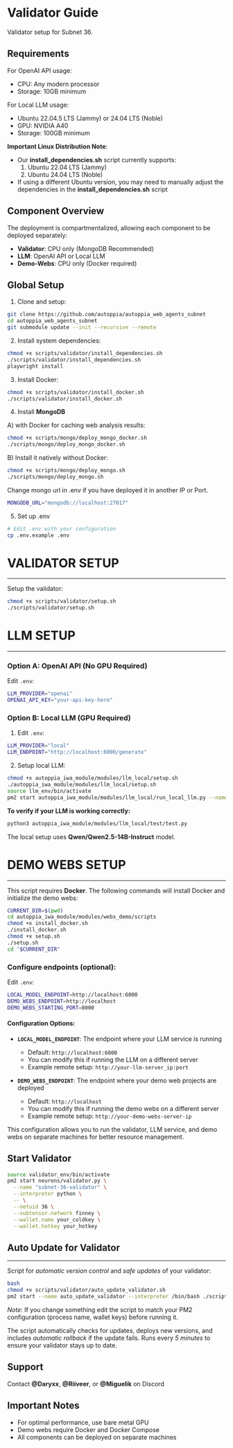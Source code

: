 # Validator Guide

Validator setup for Subnet 36.

## Requirements

For OpenAI API usage:
- CPU: Any modern processor
- Storage: 10GB minimum

For Local LLM usage:
- Ubuntu 22.04.5 LTS (Jammy) or 24.04 LTS (Noble)
- GPU: NVIDIA A40
- Storage: 100GB minimum

**Important Linux Distribution Note**:

- Our **install_dependencies.sh** script currently supports:
  1. Ubuntu 22.04 LTS (Jammy)
  2. Ubuntu 24.04 LTS (Noble)
- If using a different Ubuntu version, you may need to manually adjust the dependencies in the **install_dependencies.sh** script

## Component Overview

The deployment is compartmentalized, allowing each component to be deployed separately:

- **Validator**: CPU only (MongoDB Recommended)
- **LLM**: OpenAI API or Local LLM
- **Demo-Webs**: CPU only (Docker required)

## Global Setup

1. Clone and setup:

```bash
git clone https://github.com/autoppia/autoppia_web_agents_subnet
cd autoppia_web_agents_subnet
git submodule update --init --recursive --remote
```

2. Install system dependencies:

```bash
chmod +x scripts/validator/install_dependencies.sh
./scripts/validator/install_dependencies.sh
playwright install
```

3. Install Docker:

```bash
chmod +x scripts/validator/install_docker.sh
./scripts/validator/install_docker.sh
```

4. Install **MongoDB**

A) with Docker for caching web analysis results:

```bash
chmod +x scripts/mongo/deploy_mongo_docker.sh
./scripts/mongo/deploy_mongo_docker.sh
```

B) Install it natively without Docker:

```bash
chmod +x scripts/mongo/deploy_mongo.sh
./scripts/mongo/deploy_mongo.sh
```

Change mongo url in .env if you have deployed it in another IP or Port.

```bash
MONGODB_URL="mongodb://localhost:27017"
```

5. Set up .env

```bash
# Edit .env with your configuration
cp .env.example .env
```

# VALIDATOR SETUP

---

Setup the validator:

```bash
chmod +x scripts/validator/setup.sh
./scripts/validator/setup.sh
```

# LLM SETUP

---

### Option A: OpenAI API (No GPU Required)

Edit `.env`:

```bash
LLM_PROVIDER="openai"
OPENAI_API_KEY="your-api-key-here"
```

### Option B: Local LLM (GPU Required)

1. Edit `.env`:

```bash
LLM_PROVIDER="local"
LLM_ENDPOINT="http://localhost:6000/generate"
```

2. Setup local LLM:

```bash
chmod +x autoppia_iwa_module/modules/llm_local/setup.sh
./autoppia_iwa_module/modules/llm_local/setup.sh
source llm_env/bin/activate
pm2 start autoppia_iwa_module/modules/llm_local/run_local_llm.py --name llm_local -- --port 6000
```

**To verify if your LLM is working correctly:**

```bash
python3 autoppia_iwa_module/modules/llm_local/test/test.py
```

The local setup uses **Qwen/Qwen2.5-14B-Instruct** model.

# DEMO WEBS SETUP

---

This script requires **Docker**. The following commands will install Docker and initialize the demo webs:

```bash
CURRENT_DIR=$(pwd)
cd autoppia_iwa_module/modules/webs_demo/scripts
chmod +x install_docker.sh
./install_docker.sh
chmod +x setup.sh
./setup.sh
cd "$CURRENT_DIR"
```

### Configure endpoints (optional):

Edit `.env`:

```bash
LOCAL_MODEL_ENDPOINT=http://localhost:6000
DEMO_WEBS_ENDPOINT=http://localhost
DEMO_WEBS_STARTING_PORT=8000
```

#### Configuration Options:

- **`LOCAL_MODEL_ENDPOINT`**: The endpoint where your LLM service is running

  - Default: `http://localhost:6000`
  - You can modify this if running the LLM on a different server
  - Example remote setup: `http://your-llm-server_ip:port`

- **`DEMO_WEBS_ENDPOINT`**: The endpoint where your demo web projects are deployed
  - Default: `http://localhost`
  - You can modify this if running the demo webs on a different server
  - Example remote setup: `http://your-demo-webs-server-ip`

This configuration allows you to run the validator, LLM service, and demo webs on separate machines for better resource management.

## Start Validator

```bash
source validator_env/bin/activate
pm2 start neurons/validator.py \
  --name "subnet-36-validator" \
  --interpreter python \
  -- \
  --netuid 36 \
  --subtensor.network finney \
  --wallet.name your_coldkey \
  --wallet.hotkey your_hotkey
```

## Auto Update for Validator

---

Script for _automatic version control_ and _safe updates_ of your validator:

```bash
bash
chmod +x scripts/validator/auto_update_validator.sh
pm2 start --name auto_update_validator --interpreter /bin/bash ./scripts/validator/auto_update_validator.sh
```

_Note_: If you change something edit the script to match your PM2 configuration (process name, wallet keys) before running it.

The script automatically checks for updates, deploys new versions, and includes _automatic rollback_ if the update fails. Runs every _5 minutes_ to ensure your validator stays up to date.

## Support

Contact **@Daryxx**, **@Riiveer**, or **@Miguelik** on Discord

## Important Notes

- For optimal performance, use bare metal GPU
- Demo webs require Docker and Docker Compose
- All components can be deployed on separate machines
